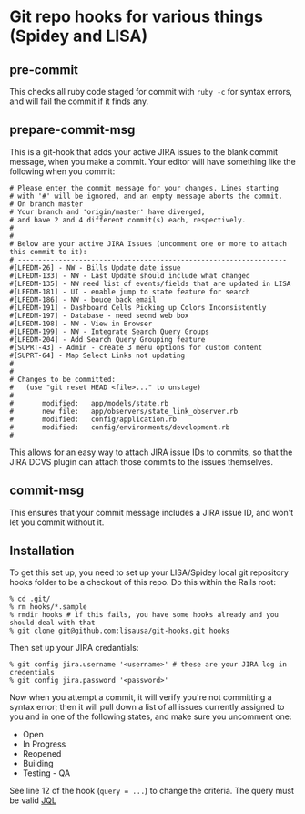 # Git repo hooks for various things (Spidey and LISA)

## pre-commit

This checks all ruby code staged for commit with `ruby -c` for syntax errors, and will fail the commit if it finds any.

## prepare-commit-msg

This is a git-hook that adds your active JIRA issues to the blank commit message, when you make a commit. Your editor will have something like the following when you commit:

```
# Please enter the commit message for your changes. Lines starting
# with '#' will be ignored, and an empty message aborts the commit.
# On branch master
# Your branch and 'origin/master' have diverged,
# and have 2 and 4 different commit(s) each, respectively.
#
#
# Below are your active JIRA Issues (uncomment one or more to attach this commit to it):
# ------------------------------------------------------------------
#[LFEDM-26] - NW - Bills Update date issue
#[LFEDM-133] - NW - Last Update should include what changed
#[LFEDM-135] - NW need list of events/fields that are updated in LISA
#[LFEDM-181] - UI - enable jump to state feature for search
#[LFEDM-186] - NW - bouce back email
#[LFEDM-191] - Dashboard Cells Picking up Colors Inconsistently
#[LFEDM-197] - Database - need seond web box
#[LFEDM-198] - NW - View in Browser
#[LFEDM-199] - NW - Integrate Search Query Groups
#[LFEDM-204] - Add Search Query Grouping feature
#[SUPRT-43] - Admin - create 3 menu options for custom content
#[SUPRT-64] - Map Select Links not updating
#
#
# Changes to be committed:
#   (use "git reset HEAD <file>..." to unstage)
#
#       modified:   app/models/state.rb
#       new file:   app/observers/state_link_observer.rb
#       modified:   config/application.rb
#       modified:   config/environments/development.rb
#
```

This allows for an easy way to attach JIRA issue IDs to commits, so that the JIRA DCVS plugin can attach those commits to the issues themselves.

## commit-msg

This ensures that your commit message includes a JIRA issue ID, and won't let you commit without it.

## Installation

To get this set up, you need to set up your LISA/Spidey local git repository hooks folder to be a checkout of this repo. Do this within the Rails root:

```
% cd .git/
% rm hooks/*.sample
% rmdir hooks # if this fails, you have some hooks already and you should deal with that
% git clone git@github.com:lisausa/git-hooks.git hooks
```

Then set up your JIRA credantials:

```
% git config jira.username '<username>' # these are your JIRA log in credentials
% git config jira.password '<password>'
```

Now when you attempt a commit, it will verify you're not committing a syntax error; then it will pull down a list of all issues currently assigned to you and in one of the following states, and make sure you uncomment one:

- Open
- In Progress
- Reopened
- Building
- Testing - QA

See line 12 of the hook (`query = ...`) to change the criteria. The query must be valid [JQL](https://confluence.atlassian.com/display/JIRA/Advanced+Searching)
